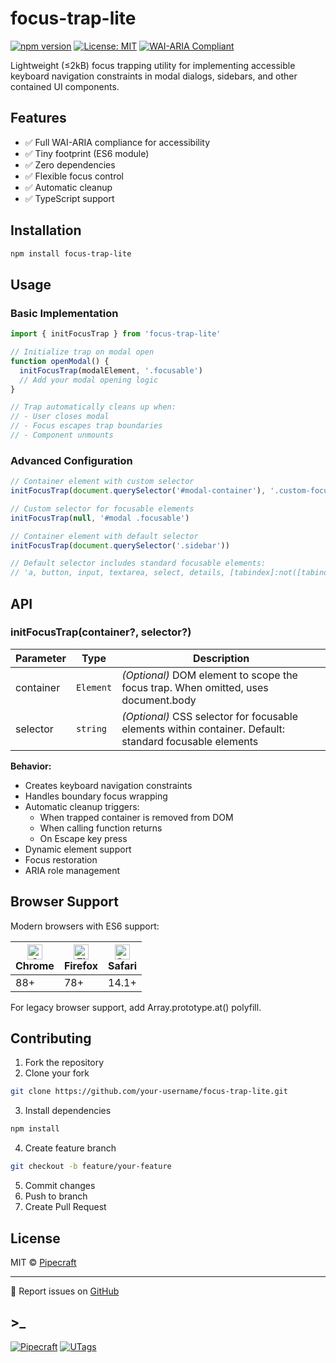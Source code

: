 # focus-trap-lite

[![npm version](https://img.shields.io/npm/v/focus-trap-lite.svg)](https://www.npmjs.com/package/focus-trap-lite)
[![License: MIT](https://img.shields.io/badge/License-MIT-yellow.svg)](https://opensource.org/licenses/MIT)
[![WAI-ARIA Compliant](https://img.shields.io/badge/WAI--ARIA-Compliant-blue)](https://www.w3.org/WAI/standards-guidelines/aria/)

Lightweight (≤2kB) focus trapping utility for implementing accessible keyboard navigation constraints in modal dialogs, sidebars, and other contained UI components.

## Features

- ✅ Full WAI-ARIA compliance for accessibility
- ✅ Tiny footprint (ES6 module)
- ✅ Zero dependencies
- ✅ Flexible focus control
- ✅ Automatic cleanup
- ✅ TypeScript support

## Installation

```bash
npm install focus-trap-lite
```

## Usage

### Basic Implementation

```javascript
import { initFocusTrap } from 'focus-trap-lite'

// Initialize trap on modal open
function openModal() {
  initFocusTrap(modalElement, '.focusable')
  // Add your modal opening logic
}

// Trap automatically cleans up when:
// - User closes modal
// - Focus escapes trap boundaries
// - Component unmounts
```

### Advanced Configuration

```javascript
// Container element with custom selector
initFocusTrap(document.querySelector('#modal-container'), '.custom-focusable')

// Custom selector for focusable elements
initFocusTrap(null, '#modal .focusable')

// Container element with default selector
initFocusTrap(document.querySelector('.sidebar'))

// Default selector includes standard focusable elements:
// 'a, button, input, textarea, select, details, [tabindex]:not([tabindex="-1"])'
```

## API

### initFocusTrap(container?, selector?)

| Parameter | Type      | Description                                                                                             |
| --------- | --------- | ------------------------------------------------------------------------------------------------------- |
| container | `Element` | _(Optional)_ DOM element to scope the focus trap. When omitted, uses document.body                      |
| selector  | `string`  | _(Optional)_ CSS selector for focusable elements within container. Default: standard focusable elements |

**Behavior:**

- Creates keyboard navigation constraints
- Handles boundary focus wrapping
- Automatic cleanup triggers:
  - When trapped container is removed from DOM
  - When calling function returns
  - On Escape key press
- Dynamic element support
- Focus restoration
- ARIA role management

## Browser Support

Modern browsers with ES6 support:

| [<img src="https://raw.githubusercontent.com/alrra/browser-logos/main/src/chrome/chrome_48x48.png" alt="Chrome" width="24" />](http://godban.github.io/browsers-support-badges/)<br/>Chrome | [<img src="https://raw.githubusercontent.com/alrra/browser-logos/main/src/firefox/firefox_48x48.png" alt="Firefox" width="24" />](http://godban.github.io/browsers-support-badges/)<br/>Firefox | [<img src="https://raw.githubusercontent.com/alrra/browser-logos/main/src/safari/safari_48x48.png" alt="Safari" width="24" />](http://godban.github.io/browsers-support-badges/)<br/>Safari |
| ------------------------------------------------------------------------------------------------------------------------------------------------------------------------------------------- | ----------------------------------------------------------------------------------------------------------------------------------------------------------------------------------------------- | ------------------------------------------------------------------------------------------------------------------------------------------------------------------------------------------- |
| 88+                                                                                                                                                                                         | 78+                                                                                                                                                                                             | 14.1+                                                                                                                                                                                       |

For legacy browser support, add Array.prototype.at() polyfill.

## Contributing

1. Fork the repository
2. Clone your fork

```bash
git clone https://github.com/your-username/focus-trap-lite.git
```

3. Install dependencies

```bash
npm install
```

4. Create feature branch

```bash
git checkout -b feature/your-feature
```

5. Commit changes
6. Push to branch
7. Create Pull Request

## License

MIT © [Pipecraft](https://www.pipecraft.net)

---

📝 Report issues on [GitHub](https://github.com/utags/focus-trap-lite/issues)

## >\_

[![Pipecraft](https://img.shields.io/badge/site-pipecraft-brightgreen)](https://www.pipecraft.net)
[![UTags](https://img.shields.io/badge/site-UTags-brightgreen)](https://github.com/utags)
